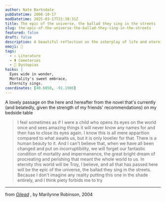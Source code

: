 ```yaml
---
author: Nate Barksdale
pubDatetime: 2008-10-17
modDatetime: 2025-03-17T21:38:31Z
title: The epic of the universe, the ballad they sing in the streets
slug: the-epic-of-the-universe-the-ballad-they-sing-in-the-streets
featured: false
draft: false
description: A beautiful reflection on the interplay of life and eternity from Marilynne Robinson's _Gilead_.
emoji: 🌌
tags:
  - ✍️ Literature
  - ⚰️ Cemeteries
  - 🌌 Dystopias
haiku: |
  Eyes wide in wonder,  
  Mortality's sweet embrace,  
  Eternity sings.
coordinates: [40.6050, -91.1986]
---
```


A lovely passage on the here and hereafter from the novel that's currently (and belatedly, given the strength of my friends' recommendations) on my bedside table

> I feel sometimes as if I were a child who opens its eyes on the world once and sees amazing things it will never know any names for and then has to close its eyes again. I know this is all mere apparition compared to what awaits us, but it is only lovelier for that. There is a human beauty to it. And I can't believe that, when we have all been changed and put on incorruptibility, we will forget our fantastic condition of mortality and impermanence, the great bright dream of procreating and perishing that meant the whole world to us. In eternity this world will be Troy, I believe, and all that has passed here will be the epic of the universe, the ballad they sing in the streets. Because I don't imagine any reality putting this one in the shade entirely, and I think piety forbids me to try

---

from _[Gilead](http://books.google.com/books?id=d-f--2Lth_QC&printsec=frontcover&dq=gilead&ei=Nu74SNe2G4u8tAPattSmDA#PPA57,M1)_ , by Marilynne Robinson, 2004

